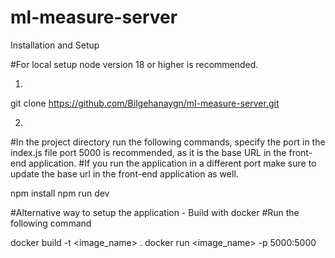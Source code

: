 # ml-measure-server

Installation and Setup


#For local setup node version 18 or higher is recommended.

1.
git clone https://github.com/Bilgehanaygn/ml-measure-server.git


2.
#In the project directory run the following commands, specify the port in the index.js file port 5000 is recommended, as it is the base URL in the front-end application.
#If you run the application in a different port make sure to update the base url in the front-end application as well.

npm install
npm run dev

#Alternative way to setup the application - Build with docker 
#Run the following command

docker build -t <image_name> .
docker run <image_name> -p 5000:5000
